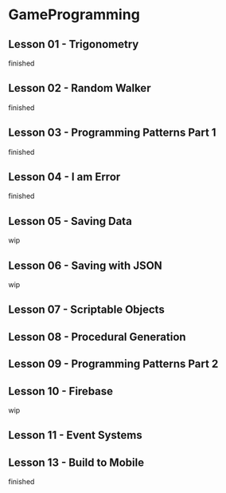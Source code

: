 # GameProgramming

## Lesson 01 - Trigonometry
finished

## Lesson 02 - Random Walker
finished

## Lesson 03 - Programming Patterns Part 1
finished

## Lesson 04 - I am Error
finished

## Lesson 05 - Saving Data
wip

## Lesson 06 - Saving with JSON
wip

## Lesson 07 - Scriptable Objects


## Lesson 08 - Procedural Generation


## Lesson 09 - Programming Patterns Part 2


## Lesson 10 - Firebase
wip

## Lesson 11 - Event Systems

## Lesson 13 - Build to Mobile
finished
